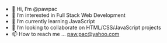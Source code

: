 - 👋 Hi, I’m @pawpac
- 👀 I’m interested in Full Stack Web Development
- 🌱 I’m currently learning JavaScript
- 💞️ I’m looking to collaborate on HTML/CSS/JavaScript projects
- 📫 How to reach me ... paw.pac@yahoo.com

<!---
pawpac/pawpac is a ✨ special ✨ repository because its `README.md` (this file) appears on your GitHub profile.
You can click the Preview link to take a look at your changes.
--->

